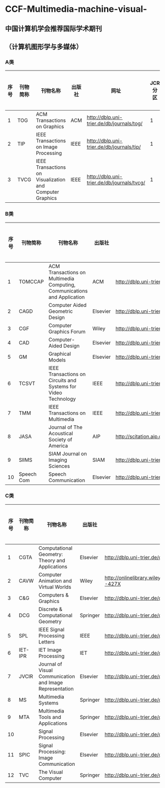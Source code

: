 # CCF-Multimedia-machine-visual-
## 中国计算机学会推荐国际学术期刊 
## （计算机图形学与多媒体）
### A类
| 序号 | 刊物简称 | 刊物名称                                                  | 出版社 | 网址                                       | JCR分区 | 中科院分区 | IF     | 顶刊 |
| ---- | -------- | --------------------------------------------------------- | ------ | ------------------------------------------ | ------- | ---------- | ------ | ---- |
| 1    | TOG      | ACM Transactions on Graphics                              | ACM    | http://dblp.uni-trier.de/db/journals/tog/  | 1       | 2          | 5.414  | Y    |
| 2    | TIP      | IEEE Transactions on Image Processing                     | IEEE   | http://dblp.uni-trier.de/db/journals/tip/  | 1       | 1          | 10.856 | Y    |
| 3    | TVCG     | IEEE  Transactions on Visualization and Computer Graphics | IEEE   | http://dblp.uni-trier.de/db/journals/tvcg/ | 1       | 2          | 4.579  | N    |

### B类
| 序号 | 刊物简称   | 刊物名称                                                     | 出版社   | 网址                                              | JCR分区 | 中科院分区 | IF    | 顶刊 |
| ---- | ---------- | ------------------------------------------------------------ | -------- | ------------------------------------------------- | ------- | ---------- | ----- | ---- |
| 1    | TOMCCAP    | ACM Transactions on Multimedia Computing,     Communications and Application | ACM      | http://dblp.uni-trier.de/db/journals/tomccap/     | 2       | 3          | 3.144 | N    |
| 2    | CAGD       | Computer  Aided Geometric Design                             | Elsevier | http://dblp.uni-trier.de/db/journals/cagd/        | 3       | 4          | 1.382 | N    |
| 3    | CGF        | Computer  Graphics Forum                                     | Wiley    | http://dblp.uni-trier.de/db/journals/cgf/         | 2       | 3          | 2.078 | N    |
| 4    | CAD        | Computer-Aided  Design                                       | Elsevier | http://dblp.uni-trier.de/db/journals/cad/         | 1       | 3          | 3.027 | N    |
| 5    | GM         | Graphical Models                                             | Elsevier | http://dblp.uni-trier.de/db/journals/cvgip/       | 4       | 4          | 1.169 | N    |
| 6    | TCSVT      | IEEE Transactions on Circuits and Systems for     Video Technology | IEEE     | http://dblp.uni-trier.de/db/journals/tcsv/        | 1       | 2          | 4.685 | N    |
| 7    | TMM        | IEEE  Transactions on Multimedia                             | IEEE     | http://dblp.uni-trier.de/db/journals/tmm/         | 1       | 2          | 6.513 | Y    |
| 8    | JASA       | Journal  of The Acoustical Society of America                | AIP      | http://scitation.aip.org/content/asa/journal/jasa | 2       | 4          | 1.84  | N    |
| 9    | SIIMS      | SIAM  Journal on Imaging Sciences                            | SIAM     | http://dblp.uni-trier.de/db/journals/siamis/      | 2       | 3          | 2.867 | N    |
| 10   | Speech Com | Speech  Communication                                        | Elsevier | http://dblp.uni-trier.de/db/journals/speech/      | 3       | 4          | 2.017 | N    |
### C类
| 序号 | 刊物简称 | 刊物名称                                                     | 出版社   | 网址                                                         | JCR分区 | 中科院分区 | IF    | 顶刊 |
| ---- | -------- | ------------------------------------------------------------ | -------- | ------------------------------------------------------------ | ------- | ---------- | ----- | ---- |
| 1    | CGTA     | Computational Geometry: Theory and     Applications          | Elsevier | http://dblp.uni-trier.de/db/journals/comgeo/                 | 3       | 4          | 0.476 | N    |
| 2    | CAVW     | Computer  Animation and Virtual Worlds                       | Wiley    | [http://onlinelibrary.wiley.com/journal/10.1002/(ISSN)1546      -427X](http://onlinelibrary.wiley.com/journal/10.1002/(ISSN)1546) | 2       | 4          | 0.654 | N    |
| 3    | C&G      | Computers & Graphics                                         | Elsevier | http://dblp.uni-trier.de/db/journals/cg/                     | 2       | 4          | 1.351 | N    |
| 4    | DCG      | Discrete  & Computational Geometry                           | Springer | http://dblp.uni-trier.de/db/journals/dcg/                    | 2       | 4          | 0.621 | N    |
| 5    | SPL      | IEEE  Signal Processing Letters                              | IEEE     | http://dblp.uni-trier.de/db/journals/spl/                    | 1       | 3          | 3.105 | N    |
| 6    | IET-IPR  | IET Image Processing                                         | IET      | http://dblp.uni-trier.de/db/journals/iet-ipr/                | 2       | 4          | 1.995 | N    |
| 7    | JVCIR    | Journal of Visual Communication and Image     Representation | Elsevier | http://dblp.uni-trier.de/db/journals/jvcir/                  | 1       | 3          | 2.479 | N    |
| 8    | MS       | Multimedia  Systems                                          | Springer | http://dblp.uni-trier.de/db/journals/mms/                    | 1       | 4          | 1.563 | N    |
| 9    | MTA      | Multimedia Tools and Applications                            | Springer | http://dblp.uni-trier.de/db/journals/mta/                    | 2       | 4          | 2.313 | N    |
| 10   |          | Signal Processing                                            | Elsevier | http://dblp.uni-trier.de/db/journals/sigpro/                 | 1       | 2          | 4.384 | N    |
| 11   | SPIC     | Signal Processing: Image Communication                       | Elsevier | http://dblp.uni-trier.de/db/journals/spic/                   | 1       | 3          | 2.779 | N    |
| 12   | TVC      | The Visual Computer                                          | Springer | http://dblp.uni-trier.de/db/journals/vc/                     | 2       | 3          | 1.456 | N    |
